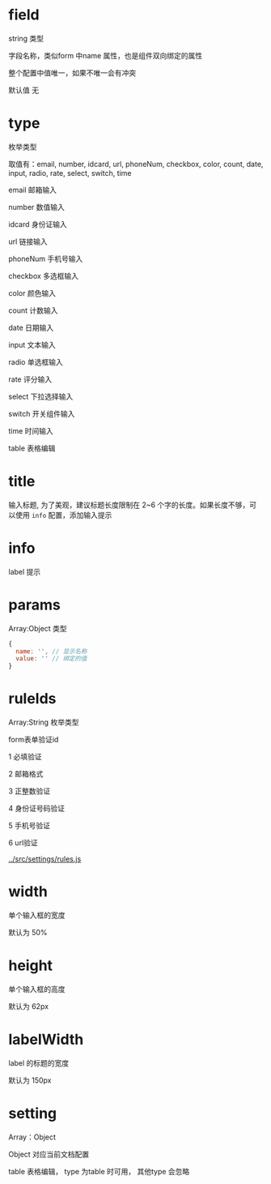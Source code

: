 # field

string 类型

字段名称，类似form 中name 属性，也是组件双向绑定的属性

整个配置中值唯一，如果不唯一会有冲突

默认值 无

# type 

枚举类型

取值有：email, number, idcard, url, phoneNum, checkbox, color, count, date, input, radio, rate, select, switch, time

email 邮箱输入

number 数值输入

idcard 身份证输入

url 链接输入

phoneNum 手机号输入

checkbox 多选框输入

color 颜色输入

count 计数输入

date 日期输入

input 文本输入

radio 单选框输入

rate 评分输入

select 下拉选择输入

switch 开关组件输入

time 时间输入

table 表格编辑

# title 

输入标题, 为了美观，建议标题长度限制在 2~6 个字的长度。如果长度不够，可以使用 `info` 配置，添加输入提示

# info 

label 提示

# params

Array:Object 类型

```js
{
  name: '', // 显示名称
  value: '' // 绑定的值
}
```

# ruleIds

Array:String 枚举类型

form表单验证id

1 必填验证

2 邮箱格式

3 正整数验证

4 身份证号码验证

5 手机号验证

6 url验证

[../src/settings/rules.js](../src/settings/rules.js)

# width

单个输入框的宽度

默认为 50%

# height

单个输入框的高度

默认为 62px

# labelWidth

label 的标题的宽度

默认为 150px

# setting

Array：Object

Object 对应当前文档配置

table 表格编辑， type 为table 时可用， 其他type 会忽略




